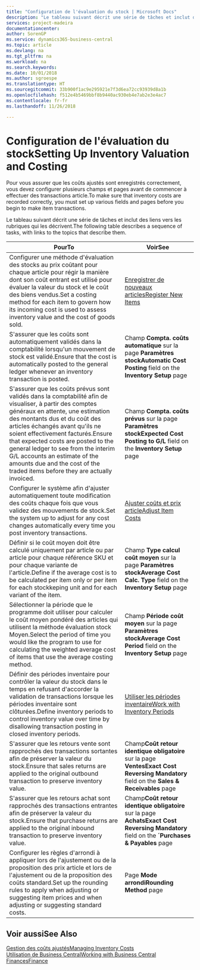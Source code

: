 ```yaml
---
title: "Configuration de l'évaluation du stock | Microsoft Docs"
description: "Le tableau suivant décrit une série de tâches et inclut des liens vers les rubriques qui les décrivent."
services: project-madeira
documentationcenter: 
author: SorenGP
ms.service: dynamics365-business-central
ms.topic: article
ms.devlang: na
ms.tgt_pltfrm: na
ms.workload: na
ms.search.keywords: 
ms.date: 10/01/2018
ms.author: sgroespe
ms.translationtype: HT
ms.sourcegitcommit: 33b900f1ac9e295921e7f3d6ea72cc93939d8a1b
ms.openlocfilehash: f512e4b5469bbf8b9440ac930eb4e7ab2e3e4ac7
ms.contentlocale: fr-fr
ms.lasthandoff: 11/26/2018

---
```

# <a name="setting-up-inventory-valuation-and-costing"></a><span data-ttu-id="1d554-103">Configuration de l'évaluation du stock</span><span class="sxs-lookup"><span data-stu-id="1d554-103">Setting Up Inventory Valuation and Costing</span></span>
<span data-ttu-id="1d554-104">Pour vous assurer que les coûts ajustés sont enregistrés correctement, vous devez configurer plusieurs champs et pages avant de commencer à effectuer des transactions article.</span><span class="sxs-lookup"><span data-stu-id="1d554-104">To make sure that inventory costs are recorded correctly, you must set up various fields and pages before you begin to make item transactions.</span></span>

<span data-ttu-id="1d554-105">Le tableau suivant décrit une série de tâches et inclut des liens vers les rubriques qui les décrivent.</span><span class="sxs-lookup"><span data-stu-id="1d554-105">The following table describes a sequence of tasks, with links to the topics that describe them.</span></span>

|<span data-ttu-id="1d554-106">**Pour**</span><span class="sxs-lookup"><span data-stu-id="1d554-106">**To**</span></span>|<span data-ttu-id="1d554-107">**Voir**</span><span class="sxs-lookup"><span data-stu-id="1d554-107">**See**</span></span>|  
|------------|-------------|  
|<span data-ttu-id="1d554-108">Configurer une méthode d'évaluation des stocks au prix coûtant pour chaque article pour régir la manière dont son coût entrant est utilisé pour évaluer la valeur du stock et le coût des biens vendus.</span><span class="sxs-lookup"><span data-stu-id="1d554-108">Set a costing method for each item to govern how its incoming cost is used to assess inventory value and the cost of goods sold.</span></span>|[<span data-ttu-id="1d554-109">Enregistrer de nouveaux articles</span><span class="sxs-lookup"><span data-stu-id="1d554-109">Register New Items</span></span>](inventory-how-register-new-items.md)|  
|<span data-ttu-id="1d554-110">S'assurer que les coûts sont automatiquement validés dans la comptabilité lorsqu'un mouvement de stock est validé.</span><span class="sxs-lookup"><span data-stu-id="1d554-110">Ensure that the cost is automatically posted to the general ledger whenever an inventory transaction is posted.</span></span>|<span data-ttu-id="1d554-111">Champ **Compta. coûts automatique** sur la page **Paramètres stock**</span><span class="sxs-lookup"><span data-stu-id="1d554-111">**Automatic Cost Posting** field on the **Inventory Setup** page</span></span>|  
|<span data-ttu-id="1d554-112">S'assurer que les coûts prévus sont validés dans la comptabilité afin de visualiser, à partir des comptes généraux en attente, une estimation des montants dus et du coût des articles échangés avant qu'ils ne soient effectivement facturés.</span><span class="sxs-lookup"><span data-stu-id="1d554-112">Ensure that expected costs are posted to the general ledger to see from the interim G/L accounts an estimate of the amounts due and the cost of the traded items before they are actually invoiced.</span></span>|<span data-ttu-id="1d554-113">Champ **Compta. coûts prévus** sur la page **Paramètres stock**</span><span class="sxs-lookup"><span data-stu-id="1d554-113">**Expected Cost Posting to G/L** field on the **Inventory Setup** page</span></span>|  
|<span data-ttu-id="1d554-114">Configurer le système afin d'ajuster automatiquement toute modification des coûts chaque fois que vous validez des mouvements de stock.</span><span class="sxs-lookup"><span data-stu-id="1d554-114">Set the system up to adjust for any cost changes automatically every time you post inventory transactions.</span></span>|[<span data-ttu-id="1d554-115">Ajuster coûts et prix article</span><span class="sxs-lookup"><span data-stu-id="1d554-115">Adjust Item Costs</span></span>](inventory-how-adjust-item-costs.md)|  
|<span data-ttu-id="1d554-116">Définir si le coût moyen doit être calculé uniquement par article ou par article pour chaque référence SKU et pour chaque variante de l'article.</span><span class="sxs-lookup"><span data-stu-id="1d554-116">Define if the average cost is to be calculated per item only or per item for each stockkeping unit and for each variant of the item.</span></span>|<span data-ttu-id="1d554-117">Champ **Type calcul coût moyen** sur la page **Paramètres stock**</span><span class="sxs-lookup"><span data-stu-id="1d554-117">**Average Cost Calc. Type** field on the **Inventory Setup** page</span></span>|  
|<span data-ttu-id="1d554-118">Sélectionner la période que le programme doit utiliser pour calculer le coût moyen pondéré des articles qui utilisent la méthode évaluation stock Moyen.</span><span class="sxs-lookup"><span data-stu-id="1d554-118">Select the period of time you would like the program to use for calculating the weighted average cost of items that use the average costing method.</span></span>|<span data-ttu-id="1d554-119">Champ **Période coût moyen** sur la page **Paramètres stock**</span><span class="sxs-lookup"><span data-stu-id="1d554-119">**Average Cost Period** field on the **Inventory Setup** page</span></span>|  
|<span data-ttu-id="1d554-120">Définir des périodes inventaire pour contrôler la valeur du stock dans le temps en refusant d'accorder la validation de transactions lorsque les périodes inventaire sont clôturées.</span><span class="sxs-lookup"><span data-stu-id="1d554-120">Define inventory periods to control inventory value over time by disallowing transaction posting in closed inventory periods.</span></span>|[<span data-ttu-id="1d554-121">Utiliser les périodes inventaire</span><span class="sxs-lookup"><span data-stu-id="1d554-121">Work with Inventory Periods</span></span>](finance-how-to-work-with-inventory-periods.md)|  
|<span data-ttu-id="1d554-122">S'assurer que les retours vente sont rapprochés des transactions sortantes afin de préserver la valeur du stock.</span><span class="sxs-lookup"><span data-stu-id="1d554-122">Ensure that sales returns are applied to the original outbound transaction to preserve inventory value.</span></span>|<span data-ttu-id="1d554-123">Champ**Coût retour identique obligatoire** sur la page **Ventes**</span><span class="sxs-lookup"><span data-stu-id="1d554-123">**Exact Cost Reversing Mandatory** field on the **Sales & Receivables** page</span></span>|  
|<span data-ttu-id="1d554-124">S'assurer que les retours achat sont rapprochés des transactions entrantes afin de préserver la valeur du stock.</span><span class="sxs-lookup"><span data-stu-id="1d554-124">Ensure that purchase returns are applied to the original inbound transaction to preserve inventory value.</span></span>|<span data-ttu-id="1d554-125">Champ**Coût retour identique obligatoire** sur la page **Achats**</span><span class="sxs-lookup"><span data-stu-id="1d554-125">**Exact Cost Reversing Mandatory** field on the **´Purchases & Payables** page</span></span>|
|<span data-ttu-id="1d554-126">Configurer les règles d'arrondi à appliquer lors de l'ajustement ou de la proposition des prix article et lors de l'ajustement ou de la proposition des coûts standard.</span><span class="sxs-lookup"><span data-stu-id="1d554-126">Set up the rounding rules to apply when adjusting or suggesting item prices and when adjusting or suggesting standard costs.</span></span>|<span data-ttu-id="1d554-127">Page **Mode arrondi**</span><span class="sxs-lookup"><span data-stu-id="1d554-127">**Rounding Method** page</span></span>|  

## <a name="see-also"></a><span data-ttu-id="1d554-128">Voir aussi</span><span class="sxs-lookup"><span data-stu-id="1d554-128">See Also</span></span>  
[<span data-ttu-id="1d554-129">Gestion des coûts ajustés</span><span class="sxs-lookup"><span data-stu-id="1d554-129">Managing Inventory Costs</span></span>](finance-manage-inventory-costs.md)  
[<span data-ttu-id="1d554-130">Utilisation de Business Central</span><span class="sxs-lookup"><span data-stu-id="1d554-130">Working with Business Central</span></span>](ui-work-product.md)  
[<span data-ttu-id="1d554-131">Finances</span><span class="sxs-lookup"><span data-stu-id="1d554-131">Finance</span></span>](finance.md)  


